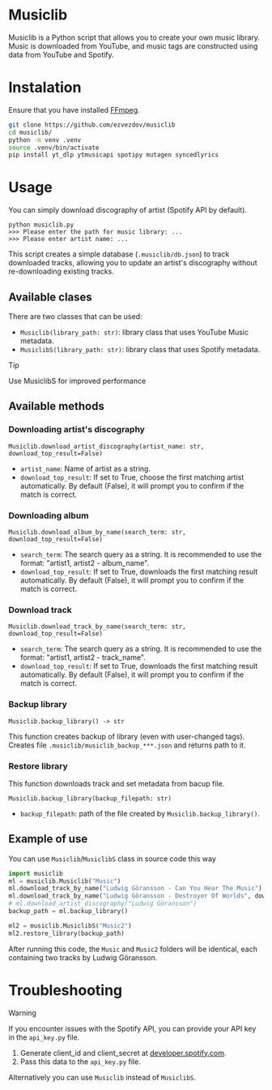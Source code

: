 # Musiclib

Musiclib is a Python script that allows you to create your own music library.
Music is downloaded from YouTube, and music tags are constructed using data from YouTube and Spotify.

# Instalation

Ensure that you have installed [FFmpeg](https://ffmpeg.org/download.html).

```bash
git clone https://github.com/ezvezdov/musiclib
cd musiclib/
python -m venv .venv
source .venv/bin/activate
pip install yt_dlp ytmusicapi spotipy mutagen syncedlyrics
```

# Usage

You can simply download discography of artist (Spotify API by default).
```
python musiclib.py
>>> Please enter the path for music library: ...
>>> Please enter artist name: ...
```

This script creates a simple database (`.musiclib/db.json`) to track downloaded tracks, allowing you to update an artist's discography without re-downloading existing tracks.

## Available clases

There are two classes that can be used:
+ `Musiclib(library_path: str)`: library class that uses YouTube Music metadata.
+ `MusiclibS(library_path: str)`: library class that uses Spotify metadata.

> [!TIP]
> Use MusiclibS for improved performance

## Available methods

### Downloading artist's discography
`Musiclib.download_artist_discography(artist_name: str, download_top_result=False)`
+ `artist_name`: Name of artist as a string.
+ `download_top_result`: If set to True, choose the first matching artist automatically. By default (False), it will prompt you to confirm if the match is correct.

### Downloading album
`Musiclib.download_album_by_name(search_term: str, download_top_result=False)`
+ `search_term`: The search query as a string. It is recommended to use the format: "artist1, artist2 - album_name".
+ `download_top_result`: If set to True, downloads the first matching result automatically. By default (False), it will prompt you to confirm if the match is correct.

### Download track
`Musiclib.download_track_by_name(search_term: str, download_top_result=False)`
+ `search_term`: The search query as a string. It is recommended to use the format: "artist1, artist2 - track_name".
+ `download_top_result`: If set to True, downloads the first matching result automatically. By default (False), it will prompt you to confirm if the match is correct.

### Backup library
`Musiclib.backup_library() -> str`

This function creates backup of library (even with user-changed tags).
Creates file `.musiclib/musiclib_backup_***.json` and returns path to it.


### Restore library
This function downloads track and set metadata from bacup file.

`Musiclib.backup_library(backup_filepath: str)`
+ `backup_filepath`: path of the file created by `Musiclib.backup_library()`.


## Example of use

You can use `Musiclib`/`MusiclibS` class in source code this way
```python
import musiclib
ml = musiclib.Musiclib("Music")
ml.download_track_by_name("Ludwig Göransson - Can You Hear The Music")
ml.download_track_by_name("Ludwig Göransson - Destroyer Of Worlds", download_top_result=True)
# ml.download_artist_discography("Ludwig Göransson") 
backup_path = ml.backup_library()

ml2 = musiclib.MusiclibS("Music2")
ml2.restore_library(backup_path)
```
After running this code, the `Music` and `Music2` folders will be identical, each containing two tracks by Ludwig Göransson.


# Troubleshooting

> [!WARNING]
> If you encounter issues with the Spotify API, you can provide your API key in the `api_key.py` file.
> 1. Generate client_id and client_secret at [developer.spotify.com](https://developer.spotify.com/dashboard/create).
> 2. Pass this data to the `api_key.py` file.
> 
> Alternatively you can use `Musiclib` instead of `MusiclibS`.